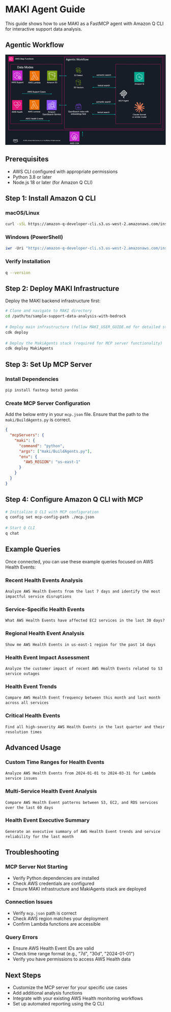 # MAKI Agent Guide

This guide shows how to use MAKI as a FastMCP agent with Amazon Q CLI for interactive support data analysis.

## Agentic Workflow
![MAKI Architecture Agentic Workflow](maki-architecture-agentic-workflow.jpeg)

## Prerequisites

- AWS CLI configured with appropriate permissions
- Python 3.8 or later
- Node.js 18 or later (for Amazon Q CLI)

## Step 1: Install Amazon Q CLI

### macOS/Linux
```bash
curl -sSL https://amazon-q-developer-cli.s3.us-west-2.amazonaws.com/install.sh | bash
```

### Windows (PowerShell)
```powershell
iwr -Uri "https://amazon-q-developer-cli.s3.us-west-2.amazonaws.com/install.ps1" -OutFile "install.ps1"; .\install.ps1
```

### Verify Installation
```bash
q --version
```

## Step 2: Deploy MAKI Infrastructure

Deploy the MAKI backend infrastructure first:

```bash
# Clone and navigate to MAKI directory
cd /path/to/sample-support-data-analysis-with-bedrock

# Deploy main infrastructure (follow MAKI_USER_GUIDE.md for detailed steps)
cdk deploy

# Deploy the MakiAgents stack (required for MCP server functionality)
cdk deploy MakiAgents
```

## Step 3: Set Up MCP Server

### Install Dependencies
```bash
pip install fastmcp boto3 pandas
```

### Create MCP Server Configuration
Add the below entry in your `mcp.json` file. Ensure that the path to the `maki/BuildAgents.py` is correct.

```json
{
  "mcpServers": {
    "maki": {
      "command": "python",
      "args": ["maki/BuildAgents.py"],
      "env": {
        "AWS_REGION": "us-east-1"
      }
    }
  }
}
```

## Step 4: Configure Amazon Q CLI with MCP

```bash
# Initialize Q CLI with MCP configuration
q config set mcp-config-path ./mcp.json

# Start Q CLI
q chat 
```

## Example Queries

Once connected, you can use these example queries focused on AWS Health Events:

### Recent Health Events Analysis
```
Analyze AWS Health Events from the last 7 days and identify the most impactful service disruptions
```

### Service-Specific Health Events
```
What AWS Health Events have affected EC2 services in the last 30 days?
```

### Regional Health Event Analysis
```
Show me AWS Health Events in us-east-1 region for the past 14 days
```

### Health Event Impact Assessment
```
Analyze the customer impact of recent AWS Health Events related to S3 service outages
```

### Health Event Trends
```
Compare AWS Health Event frequency between this month and last month across all services
```

### Critical Health Events
```
Find all high-severity AWS Health Events in the last quarter and their resolution times
```

## Advanced Usage

### Custom Time Ranges for Health Events
```
Analyze AWS Health Events from 2024-01-01 to 2024-03-31 for Lambda service issues
```

### Multi-Service Health Event Analysis
```
Compare AWS Health Event patterns between S3, EC2, and RDS services over the last 60 days
```

### Health Event Executive Summary
```
Generate an executive summary of AWS Health Event trends and service reliability for the last month
```

## Troubleshooting

### MCP Server Not Starting
- Verify Python dependencies are installed
- Check AWS credentials are configured
- Ensure MAKI infrastructure and MakiAgents stack are deployed

### Connection Issues
- Verify `mcp.json` path is correct
- Check AWS region matches your deployment
- Confirm Lambda functions are accessible

### Query Errors
- Ensure AWS Health Event IDs are valid
- Check time range format (e.g., "7d", "30d", "2024-01-01")
- Verify you have permissions to access AWS Health data

## Next Steps

- Customize the MCP server for your specific use cases
- Add additional analysis functions
- Integrate with your existing AWS Health monitoring workflows
- Set up automated reporting using the Q CLI

